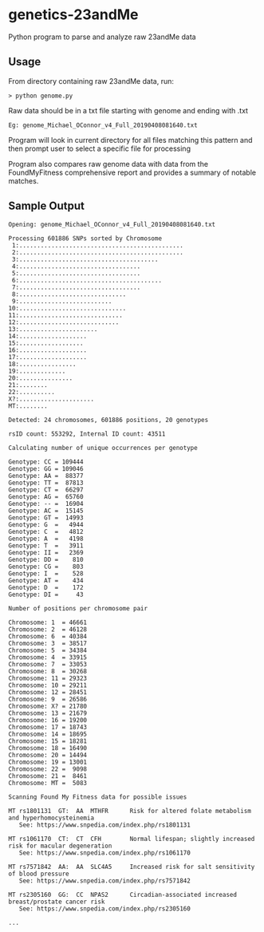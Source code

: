 # genetics-23andMe
Python program to parse and analyze raw 23andMe data

## Usage
From directory containing raw 23andMe data, run:

    > python genome.py

Raw data should be in a txt file starting with genome and ending with .txt

    Eg: genome_Michael_OConnor_v4_Full_20190408081640.txt

Program will look in current directory for all files matching this pattern and
then prompt user to select a specific file for processing

Program also compares raw genome data with data from the FoundMyFitness comprehensive
report and provides a summary of notable matches.

## Sample Output

    Opening: genome_Michael_OConnor_v4_Full_20190408081640.txt

    Processing 601886 SNPs sorted by Chromosome
     1:..............................................
     2:..............................................
     3:.......................................
     4:..................................
     5:..................................
     6:........................................
     7:..................................
     8:..............................
     9:..........................
    10:..............................
    11:.............................
    12:............................
    13:......................
    14:...................
    15:..................
    16:...................
    17:...................
    18:................
    19:.............
    20:...............
    21:........
    22:..........
    X?:.....................
    MT:........

    Detected: 24 chromosomes, 601886 positions, 20 genotypes

    rsID count: 553292, Internal ID count: 43511

    Calculating number of unique occurrences per genotype

    Genotype: CC = 109444
    Genotype: GG = 109046
    Genotype: AA =  88377
    Genotype: TT =  87813
    Genotype: CT =  66297
    Genotype: AG =  65760
    Genotype: -- =  16904
    Genotype: AC =  15145
    Genotype: GT =  14993
    Genotype: G  =   4944
    Genotype: C  =   4812
    Genotype: A  =   4198
    Genotype: T  =   3911
    Genotype: II =   2369
    Genotype: DD =    810
    Genotype: CG =    803
    Genotype: I  =    528
    Genotype: AT =    434
    Genotype: D  =    172
    Genotype: DI =     43

    Number of positions per chromosome pair

    Chromosome: 1  = 46661
    Chromosome: 2  = 46128
    Chromosome: 6  = 40384
    Chromosome: 3  = 38517
    Chromosome: 5  = 34384
    Chromosome: 4  = 33915
    Chromosome: 7  = 33053
    Chromosome: 8  = 30268
    Chromosome: 11 = 29323
    Chromosome: 10 = 29211
    Chromosome: 12 = 28451
    Chromosome: 9  = 26586
    Chromosome: X? = 21780
    Chromosome: 13 = 21679
    Chromosome: 16 = 19200
    Chromosome: 17 = 18743
    Chromosome: 14 = 18695
    Chromosome: 15 = 18281
    Chromosome: 18 = 16490
    Chromosome: 20 = 14494
    Chromosome: 19 = 13001
    Chromosome: 22 =  9098
    Chromosome: 21 =  8461
    Chromosome: MT =  5083

    Scanning Found My Fitness data for possible issues

    MT rs1801131  GT:  AA  MTHFR      Risk for altered folate metabolism and hyperhomocysteinemia
       See: https://www.snpedia.com/index.php/rs1801131

    MT rs1061170  CT:  CT  CFH        Normal lifespan; slightly increased risk for macular degeneration
       See: https://www.snpedia.com/index.php/rs1061170

    MT rs7571842  AA:  AA  SLC4A5     Increased risk for salt sensitivity of blood pressure
       See: https://www.snpedia.com/index.php/rs7571842

    MT rs2305160  GG:  CC  NPAS2      Circadian-associated increased breast/prostate cancer risk
       See: https://www.snpedia.com/index.php/rs2305160

    ...
